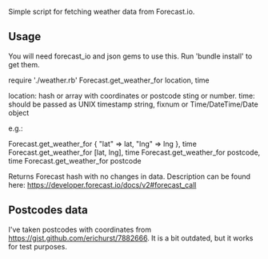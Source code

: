 Simple script for fetching weather data from Forecast.io.

## Usage

You will need forecast_io and json gems to use this. Run 'bundle install' to get them.

require './weather.rb'
Forecast.get_weather_for location, time

location: hash or array with coordinates or postcode sting or number.
time: should be passed as UNIX timestamp string, fixnum or Time/DateTime/Date object

e.g.:
 
Forecast.get_weather_for { "lat" => lat, "lng" => lng }, time
Forecast.get_weather_for [lat, lng], time
Forecast.get_weather_for postcode, time
Forecast.get_weather_for postcode

Returns Forecast hash with no changes in data. Description can be found here: https://developer.forecast.io/docs/v2#forecast_call

## Postcodes data

I've taken postcodes with coordinates from https://gist.github.com/erichurst/7882666. It is a bit outdated, but it works for test purposes.
